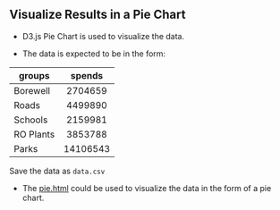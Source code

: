 ## Visualize Results in a Pie Chart

- D3.js Pie Chart is used to visualize the data.

- The data is expected to be in the form:

 |groups|spends|
 |------|:--------:|
 |Borewell|2704659|
 |Roads|4499890|
 |Schools|2159981|
 |RO Plants|3853788|
 |Parks|14106543|
 
 Save the data as `data.csv`
 
- The [pie.html](./pie.html) could be used to visualize the data in the form of a pie chart.

